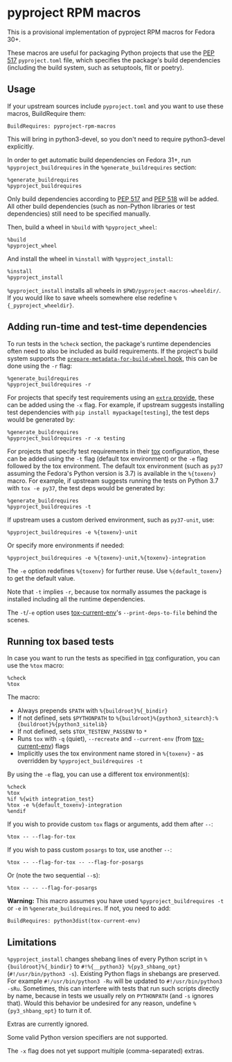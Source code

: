 pyproject RPM macros
====================

This is a provisional implementation of pyproject RPM macros for Fedora 30+.

These macros are useful for packaging Python projects that use the [PEP 517] `pyproject.toml` file, which specifies the package's build dependencies (including the build system, such as setuptools, flit or poetry).


Usage
-----

If your upstream sources include `pyproject.toml` and you want to use these macros, BuildRequire them:

    BuildRequires: pyproject-rpm-macros

This will bring in python3-devel, so you don't need to require python3-devel explicitly.

In order to get automatic build dependencies on Fedora 31+, run `%pyproject_buildrequires` in the `%generate_buildrequires` section:

    %generate_buildrequires
    %pyproject_buildrequires

Only build dependencies according to [PEP 517] and [PEP 518] will be added.
All other build dependencies (such as non-Python libraries or test dependencies) still need to be specified manually.

Then, build a wheel in `%build` with `%pyproject_wheel`:

    %build
    %pyproject_wheel

And install the wheel in `%install` with `%pyproject_install`:

    %install
    %pyproject_install

`%pyproject_install` installs all wheels in `$PWD/pyproject-macros-wheeldir/`. If you would like to save wheels somewhere else redefine `%{_pyproject_wheeldir}`.


Adding run-time and test-time dependencies
------------------------------------------

To run tests in the `%check` section, the package's runtime dependencies
often need to also be included as build requirements.
If the project's build system supports the [`prepare-metadata-for-build-wheel`
hook](https://www.python.org/dev/peps/pep-0517/#prepare-metadata-for-build-wheel),
this can be done using the `-r` flag:

    %generate_buildrequires
    %pyproject_buildrequires -r

For projects that specify test requirements using an [`extra`
provide](https://packaging.python.org/specifications/core-metadata/#provides-extra-multiple-use),
these can be added using the `-x` flag.
For example, if upstream suggests installing test dependencies with
`pip install mypackage[testing]`, the test deps would be generated by:

    %generate_buildrequires
    %pyproject_buildrequires -r -x testing

For projects that specify test requirements in their [tox] configuration,
these can be added using the `-t` flag (default tox environment)
or the `-e` flag followed by the tox environment.
The default tox environment (such as `py37` assuming the Fedora's Python version is 3.7)
is available in the `%{toxenv}` macro.
For example, if upstream suggests running the tests on Python 3.7 with `tox -e py37`,
the test deps would be generated by:

    %generate_buildrequires
    %pyproject_buildrequires -t

If upstream uses a custom derived environment, such as `py37-unit`, use:

    %pyproject_buildrequires -e %{toxenv}-unit

Or specify more environments if needed:

    %pyproject_buildrequires -e %{toxenv}-unit,%{toxenv}-integration

The `-e` option redefines `%{toxenv}` for further reuse.
Use `%{default_toxenv}` to get the default value.

Note that `-t` implies `-r`, because tox normally assumes the package is installed
including all the runtime dependencies.

The `-t`/`-e` option uses [tox-current-env]'s `--print-deps-to-file` behind the scenes.

[tox]: https://tox.readthedocs.io/
[tox-current-env]: https://github.com/fedora-python/tox-current-env/


Running tox based tests
-----------------------

In case you want to run the tests as specified in [tox] configuration,
you can use the `%tox` macro:

    %check
    %tox

The macro:

 - Always prepends `$PATH` with `%{buildroot}%{_bindir}`
 - If not defined, sets `$PYTHONPATH` to `%{buildroot}%{python3_sitearch}:%{buildroot}%{python3_sitelib}`
 - If not defined, sets `$TOX_TESTENV_PASSENV` to `*`
 - Runs `tox` with `-q` (quiet), `--recreate` and `--current-env` (from [tox-current-env]) flags
 - Implicitly uses the tox environment name stored in `%{toxenv}` - as overridden by `%pyproject_buildrequires -t`

By using the `-e` flag, you can use a different tox environment(s):

    %check
    %tox
    %if %{with integration_test}
    %tox -e %{default_toxenv}-integration
    %endif

If you wish to provide custom `tox` flags or arguments, add them after `--`:

    %tox -- --flag-for-tox

If you wish to pass custom `posargs` to tox, use another `--`:

    %tox -- --flag-for-tox -- --flag-for-posargs

Or (note the two sequential `--`s):

    %tox -- -- --flag-for-posargs

**Warning:** This macro assumes you have used `%pyproject_buildrequires -t` or `-e`
in `%generate_buildrequires`. If not, you need to add:

    BuildRequires: python3dist(tox-current-env)

Limitations
-----------

`%pyproject_install` changes shebang lines of every Python script in `%{buildroot}%{_bindir}` to `#!%{__python3} %{py3_shbang_opt}` (`#!/usr/bin/python3 -s`).
Existing Python flags in shebangs are preserved.
For example `#!/usr/bin/python3 -Ru` will be updated to `#!/usr/bin/python3 -sRu`.
Sometimes, this can interfere with tests that run such scripts directly by name,
because in tests we usually rely on `PYTHONPATH` (and `-s` ignores that).
Would this behavior be undesired for any reason,
undefine `%{py3_shbang_opt}` to turn it of.

Extras are currently ignored.

Some valid Python version specifiers are not supported.

The `-x` flag does not yet support multiple (comma-separated) extras.

[PEP 517]: https://www.python.org/dev/peps/pep-0517/
[PEP 518]: https://www.python.org/dev/peps/pep-0518/
